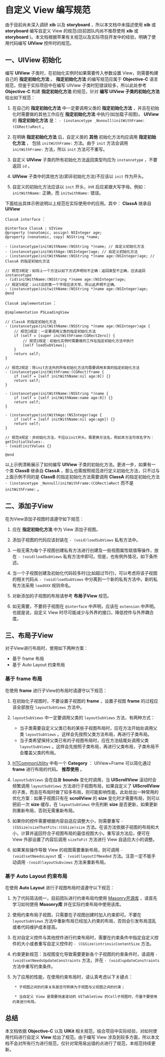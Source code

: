 # 自定义 View 编写规范 #

由于目前尚未深入调研 **xib** 以及 **storyboard** ，所以本文档中未描述使用 **xib** 或 **storyboard** 编写自定义 View 的规范(目前团队内尚不推荐使用 **xib** 或 **storyboard** )。本文档根据苹果有关规范以及实际项目开发中的经验，明确了使用代码编写 **UIView** 控件时的规范。


## 一、UIView 初始化 ##

编写 **UIView** 子类时，在初始化实例时如果需要传入参数设置 View，则需要构建自己的 **指定初始化方法** 。 **指定初始化方法** 的编写规范应属于 **Objective-C** 语言规范，但鉴于实际项目中在编写 UIView 子类时犯错误较多，所以此处参考 **Objective-C** 构建 **指定初始化方法** 的规范，针对 **编写 UIView 子类的初始化方法** 给出如下规范：

1. 在自己的 **指定初始化方法** 中一定要调用父类的 **指定初始化方法** ，并且在初始化时需要做的其他工作应在 **指定初始化方法** 中执行(如加载子视图)。 **UIView** 的 **指定初始化方法** 是： `- (instancetype _Nonnull)initWithFrame:(CGRect)aRect` 。

1. 在明确 **指定初始化方法** 后，自定义类的 **其他** 初始化方法均应调用 **指定初始化方法** ， 包括 `initWithFrame:` 方法。由于 `init` 方法会调用 `initWithFrame:` 方法，所以 `init` 方法可不重写。

1. 自定义 **UIView** 子类的所有初始化方法返回类型均应为 `instancetype` ，不要返回 `id` 。

1. **UIView** 子类中的其他方法(即非初始化方法)不应该以 `init` 作为开头。

1. 自定义的初始化方法应该以 `init` 开头，init 后应紧跟大写字母。例如： `initWithName:` 正确，而 `initwithName:` 错误。

下面给出具体示例说明以上规范在实际使用中的应用。其中： **ClassA** 继承自 **UIView**

`ClassA interface` ：

	@interface ClassA : UIView
	@property (nonatomic, assign) NSInteger age;
	@property (nonatomic, copy) NSString *name;

	- (instancetype)initWithName:(NSString *)name; // 自定义初始化方法
	- (instancetype)initWithAge:(NSInteger)age; // 自定义初始化方法
	- (instancetype)initWithName:(NSString *)name age:(NSInteger)age; // ClassA 的指定初始化方法

	// 规范3规定：如将上一个方法以如下方式声明则不正确：返回类型不正确，应该返回instancetype
	- (id)initWithName:(NSString *)name age:(NSInteger)age; 
	// 规定5规定：init后的第一个字母应该大写，所以此声明不正确。
	- (instancetype)initwithName:(NSString *)name age:(NSInteger)age;
	@end

`ClassA implementation` ：

	@implementation PSLoadingView

	// ClassA 的指定初始化方法
	- (instancetype)initWithName:(NSString *)name age:(NSInteger)age {
		// 规范1规定：一定要调用父类的指定初始化方法
		if (self = [super initWithFrame:CGRectZero]) {
			// 规范1规定：初始化实例时需要做的工作在指定初始化方法中执行
			[self loadSubViews];
		}
		return self;
	}

	// 规范2规定：除init方法外的所有初始化方法均需要调用本类的指定初始化方法
	- (instancetype)initWithFrame:(CGRect)frame {
		if (self = [self initWithName:nil age:0]) {}
		return self;
	}

	- (instancetype)initWithName:(NSString *)name {
		if (self = [self initWithName:name age:0]) {}
		return self;
	}

	- (instancetype)initWithAge:(NSInteger)age {
		if (self = [self initWithName:nil age:age]) {}
		return self;
	}

	// 规范4规定：非初始化方法，不应以init开头。需更换方法名，例如本方法可改名字为：getInitialValues:.
	- (void)initValues {}

	@end

以上示例清晰展示了如何编写 **UIView** 子类的初始化方法。更进一步，如果有一个类 **ClassB** 继承自 **ClassA** ，那么也需按照规范进行定义初始化方法，只不过与上面示例不同的是 **ClassB** 的指定初始化方法需要调用 **ClassA** 的指定初始化方法 `- (instancetype _Nonnull)initWithFrame:(CGRect)aRect` 而不是 `initWithFrame:` 。


## 二、添加子View ##

在为View添加子视图时请遵守如下规范：

1. 应在 **指定初始化方法** 中为 View 添加子视图。

1. 添加子视图的代码应该封装在 `- (void)loadSubViews` 私有方法中。

1. 一般无需为每个子视图创建私有方法进行创建及一些视图属性赋值等操作，放在 `- (void)loadSubViews` 私有方法中即可。但是，也有例外情况，如下条所述。

1. 当一个子视图创建及初始化代码较多时(比如超过15行)，可以考虑将该子视图的相关代码从 `- (void)loadSubViews` 中分离到一个新的私有方法中。新的私有方法采用 `loadXXX` 规则命名。

1. 对新添加的子视图的布局请参考 **布局子View** 规范。

1. 如无需要，不要将子视图在 `@interface` 中声明，应该在 `extension` 中声明。也就是说，自定义 View 时尽可能减少与外界的接口，降低控件与外界耦合度。


## 三、布局子View ##

对子View进行布局时，使用如下两种方案：

* 基于 frame 布局
* 基于 Auto Layout 约束布局


### 基于 frame 布局 ###

在使用 **frame** 进行子View的布局时请遵守以下规范：

1. 在初始化子视图时，不要设置子视图的 **frame** ，设置子视图 **frame** 的过程应该全部放在 `layoutSubViews` 方法中。

1. `layoutSubViews` 中一定要调用父类的 `layoutSubViews` 方法，有两种方式：

	* 当子类需要自定义父类已有的某些子视图布局时，应在方法开始处调用父类 `layoutSubViews` 。这样会先按照父类方法布局，再进行子类布局。
	* 当子类希望保持父类已有的子视图布局时，应在方法结尾处调用父类 `layoutSubViews` 。这样会先按照子类布局，再进行父类布局，子类布局不会覆盖父类的布局。

1. [HTCommonUtility](https://git.hz.netease.com/mobile/HTCommonUtils/tree/master/HTCommonUtility) 中有一个 **Category** ： UIView+Frame 可以简化通过 **frame** 进行布局的代码。 **推荐使用** 。

1. `layoutSubViews` 会在自身 **bounds** 变化时调用，当 **UIScrollView** 滚动时会频繁调用 `layoutSubViews` 方法进行子视图布局，如果自定义了 **UIScrollView** 的子类，而且在布局时做了较多布局，则可能影响性能。此处给出一种常用的优化方案：如果子视图只有在 **scrollView** 的 **size** 变化时才需要布局，则可以把前一次 **size** 缓存，在 `layoutSubViews` 中先判断 **size** 是否更新，如果更新则重新布局，否则无需重新布局。

1. 如果你的控件需要根据内容自适应调整大小，则需要重写 `- (CGSize)sizeThatFits:(CGSize)size` 方法。在该方法依据子视图的布局和大小，计算并返回符合子视图布局的最佳视图大小。重写该方法后，便可在 View 外部设置了内容后调用 `sizeToFit` 方法进行 View 自适应大小的调整。

1. 如果某些操作导致 View 的视图需要重新布局，则可调用 `- (void)setNeedsLayout` 或 `- (void)layoutIfNeeded` 方法。注意一定不能手动调用 `-(void)layoutSubviews` 方法来重新布局。


### 基于 Auto Layout 约束布局 ###

在使用 **Auto Layout** 进行子视图布局时请遵守以下规范：

1. 为了代码简洁统一，目前团队进行约束布局均使用 [Masonry开源库](https://github.com/SnapKit/Masonry) ，请首先学习如何使用 **Masonry库** 并在实际约束布局中使用该库。

1. 使用约束布局子视图，只需要在子视图创建时加入约束即可。不要在 `layoutSubViews` 方法中重新布局已经加入约束的布局，否则会引发布局混乱或者代码维护成本提高。

1. 在对自定义控件与其他控件进行约束布局时，需要在约束条件中指定自定义控件的大小或者重写自定义控件的 `- (CGSize)intrinsicContentSize` 方法。

1. 约束更新规范：当视图变化导致需要更新各个子视图的约束条件时，请调用 `- (void)setNeedsUpdateConstraints` 方法，并在 `- (void)updateConstraints` 方法中重写约束条件。

1. 为了应用的性能，在使用约束布局时，请认真考虑以下关键点：
   
		* 子视图之间的约束关系是否可转换为子视图与父视图之间的约束；

		* 当自定义 View 是需要快速滚动的 UITableView 的Cell子视图时，尽量不要使用约束进行布局。


## 总结 ##

本文档依据 **Objective-C** 以及 **UIKit** 相关规范，结合项目中实际经验，对如何使用代码进行自定义 **View** 给出了规范。由于编写 View 涉及到较多方面，所以本文档不会对所有行为进行规范，仅针对常用易出错的点进行了规范，本规范持续更新。
